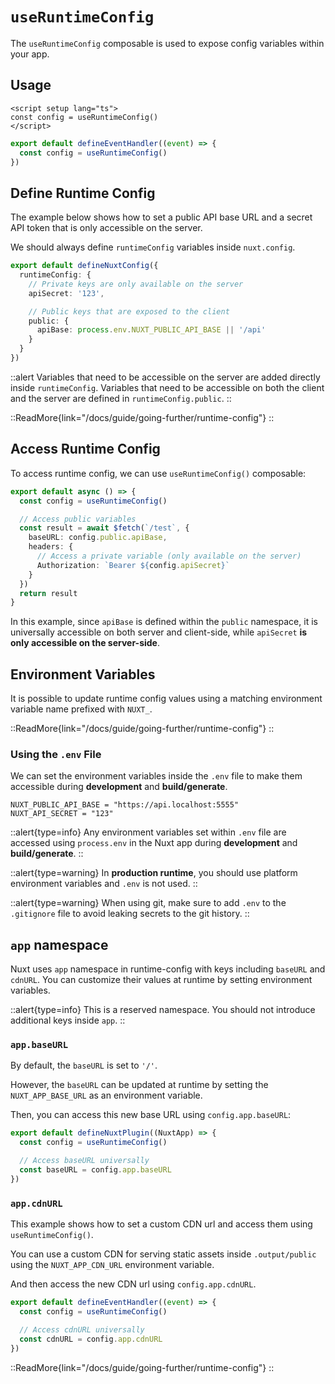# `useRuntimeConfig`

The `useRuntimeConfig` composable is used to expose config variables within your app.

## Usage

```vue [app.vue]
<script setup lang="ts">
const config = useRuntimeConfig()
</script>
```

```ts [server/api/foo.ts]
export default defineEventHandler((event) => {
  const config = useRuntimeConfig()
})
```

## Define Runtime Config

The example below shows how to set a public API base URL and a secret API token that is only accessible on the server.

We should always define `runtimeConfig` variables inside `nuxt.config`.

```ts [nuxt.config.ts]
export default defineNuxtConfig({
  runtimeConfig: {
    // Private keys are only available on the server
    apiSecret: '123',

    // Public keys that are exposed to the client
    public: {
      apiBase: process.env.NUXT_PUBLIC_API_BASE || '/api'
    }
  }
})
```

::alert
Variables that need to be accessible on the server are added directly inside `runtimeConfig`. Variables that need to be accessible on both the client and the server are defined in `runtimeConfig.public`.
::

::ReadMore{link="/docs/guide/going-further/runtime-config"}
::

## Access Runtime Config

To access runtime config, we can use `useRuntimeConfig()` composable:

```ts [server/api/test.ts]
export default async () => {
  const config = useRuntimeConfig()

  // Access public variables
  const result = await $fetch(`/test`, {
    baseURL: config.public.apiBase,
    headers: {
      // Access a private variable (only available on the server)
      Authorization: `Bearer ${config.apiSecret}`
    }
  })
  return result
}
```

In this example, since `apiBase` is defined within the `public` namespace, it is universally accessible on both server and client-side, while `apiSecret` **is only accessible on the server-side**.

## Environment Variables

It is possible to update runtime config values using a matching environment variable name prefixed with `NUXT_`.

::ReadMore{link="/docs/guide/going-further/runtime-config"}
::

### Using the `.env` File

We can set the environment variables inside the `.env` file to make them accessible during **development** and **build/generate**.

``` [.env]
NUXT_PUBLIC_API_BASE = "https://api.localhost:5555"
NUXT_API_SECRET = "123"
```

::alert{type=info}
Any environment variables set within `.env` file are accessed using `process.env` in the Nuxt app during **development** and **build/generate**.
::

::alert{type=warning}
In **production runtime**, you should use platform environment variables and `.env` is not used.
::

::alert{type=warning}
When using git, make sure to add `.env` to the `.gitignore` file to avoid leaking secrets to the git history.
::

## `app` namespace

Nuxt uses `app` namespace in runtime-config with keys including `baseURL` and `cdnURL`. You can customize their values at runtime by setting environment variables.

::alert{type=info}
This is a reserved namespace. You should not introduce additional keys inside `app`.
::

### `app.baseURL`

By default, the `baseURL` is set to `'/'`.

However, the `baseURL` can be updated at runtime by setting the `NUXT_APP_BASE_URL` as an environment variable.

Then, you can access this new base URL using `config.app.baseURL`:

```ts [/plugins/my-plugin.ts]
export default defineNuxtPlugin((NuxtApp) => {
  const config = useRuntimeConfig()

  // Access baseURL universally
  const baseURL = config.app.baseURL
})
```

### `app.cdnURL`

This example shows how to set a custom CDN url and access them using `useRuntimeConfig()`.

You can use a custom CDN for serving static assets inside `.output/public` using the `NUXT_APP_CDN_URL` environment variable.

And then access the new CDN url using `config.app.cdnURL`.

```ts [server/api/foo.ts]
export default defineEventHandler((event) => {
  const config = useRuntimeConfig()

  // Access cdnURL universally
  const cdnURL = config.app.cdnURL
})
```

::ReadMore{link="/docs/guide/going-further/runtime-config"}
::
